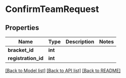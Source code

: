 # ConfirmTeamRequest

## Properties
Name | Type | Description | Notes
------------ | ------------- | ------------- | -------------
**bracket_id** | **int** |  | 
**registration_id** | **int** |  | 

[[Back to Model list]](../README.md#documentation-for-models) [[Back to API list]](../README.md#documentation-for-api-endpoints) [[Back to README]](../README.md)

